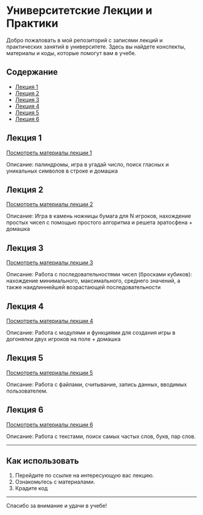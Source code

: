 # Университетские Лекции и Практики

Добро пожаловать в мой репозиторий с записями лекций и практических занятий в университете. Здесь вы найдете конспекты, материалы и коды, которые помогут вам в учебе.

## Содержание

- [Лекция 1](#лекция-1)
- [Лекция 2](#лекция-2)
- [Лекция 3](#лекция-3)
- [Лекция 4](#лекция-4)
- [Лекция 5](#лекция-5)
- [Лекция 6](#лекция-6)

## Лекция 1

[Посмотреть материалы лекции 1](lecture_1/)

Описание: палиндромы, игра в угадай число, поиск гласных и уникальных символов в строке и домашка

## Лекция 2

[Посмотреть материалы лекции 2](lecture_2/)

Описание: Игра в камень ножницы бумага для N игроков, нахождение простых чисел с помощью простого алгоритма и решета эратосфена + домашка

## Лекция 3

[Посмотреть материалы лекции 3](lecture_3/)

Описание: Работа с последовательностями чисел (бросками кубиков): нахождение минимального, максимального, среднего значений, а также наидлиннейшей возрастающей последовательности

## Лекция 4

[Посмотреть материалы лекции 4](lecture_4/)

Описание: Работа с модулями и функциями для создания игры в догонялки двух игроков на поле + домашка

## Лекция 5

[Посмотреть материалы лекции 5](lecture_5/)

Описание: Работа с файлами, считывание, запись данных, вводимых пользователем.

## Лекция 6

[Посмотреть материалы лекции 6](lecture_6/)

Описание: Работа с текстами, поиск самых частых слов, букв, пар слов.

---

## Как использовать

1. Перейдите по ссылке на интересующую вас лекцию.
2. Ознакомьтесь с материалами.
3. Крадите код

---

Спасибо за внимание и удачи в учебе!
